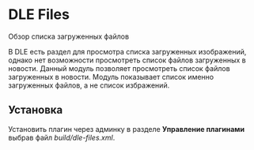# DLE Files
Обзор списка загруженных файлов

В DLE есть раздел для просмотра списка загруженных изображений, однако нет возможности просмотреть список файлов загруженных в новости. Данный модуль позволяет просмотреть список файлов загруженных в новости. Модуль показывает список именно загруженных файлов, а не список избражений.

## Установка
Установить плагин через админку в разделе **Управление плагинами** выбрав файл _build/dle-files.xml_.
